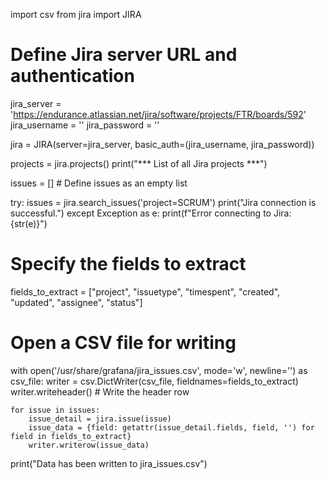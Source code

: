 import csv
from jira import JIRA

# Define Jira server URL and authentication
jira_server = 'https://endurance.atlassian.net/jira/software/projects/FTR/boards/592'
jira_username = ''
jira_password = ''

jira = JIRA(server=jira_server, basic_auth=(jira_username, jira_password))

projects = jira.projects()
print("*** List of all Jira projects ***")

issues = []  # Define issues as an empty list

try:
    issues = jira.search_issues('project=SCRUM')
    print("Jira connection is successful.")
except Exception as e:
    print(f"Error connecting to Jira: {str(e)}")

# Specify the fields to extract
fields_to_extract = ["project", "issuetype", "timespent", "created", "updated", "assignee", "status"]

# Open a CSV file for writing
with open('/usr/share/grafana/jira_issues.csv', mode='w', newline='') as csv_file:
    writer = csv.DictWriter(csv_file, fieldnames=fields_to_extract)
    writer.writeheader()  # Write the header row

    for issue in issues:
        issue_detail = jira.issue(issue)
        issue_data = {field: getattr(issue_detail.fields, field, '') for field in fields_to_extract}
        writer.writerow(issue_data)

print("Data has been written to jira_issues.csv")
